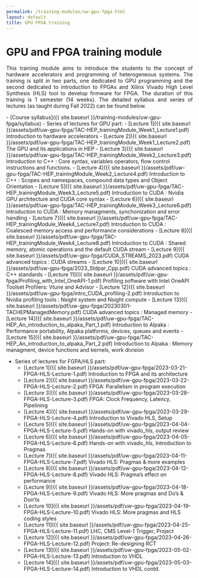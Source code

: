 ```yaml
---
permalink: /training-modules/uw-gpu-fpga.html
layout: default
title: GPU FPGA training
---
```


# GPU and FPGA training module 
<p align="justify">
This training module aims to introduce the students to the concept of hardware accelerators and programming of heterogeneous systems. The training is split in two parts, one dedicated to GPU programming and the second dedicated to introduction to FPGAs and Xilinx Vivado High Level Synthesis (HLS) tool to develop firmware for FPGA.
The duration of this training is 1 semester (14 weeks). The detailed syllabus and series of lectures (as taught during Fall 2022) can be found below.
</p>
- [Course syllabus]({{ site.baseurl }}/training-modules/uw-gpu-fpga/syllabus)
- Series of lectures for GPU part:
  - [Lecture 1]({{ site.baseurl }}/assets/pdf/uw-gpu-fpga/TAC-HEP_trainingModule_Week1_Lecture1.pdf) Introduction to hardware accelerators
  - [Lecture 2]({{ site.baseurl }}/assets/pdf/uw-gpu-fpga/TAC-HEP_trainingModule_Week1_Lecture2.pdf) The GPU and its applications in HEP
  - [Lecture 3]({{ site.baseurl }}/assets/pdf/uw-gpu-fpga/TAC-HEP_trainingModule_Week2_Lecture3.pdf) Introduction to C++ : Core syntax, variables operators, flow control instructions and functions.
  - [Lecture 4]({{ site.baseurl }}/assets/pdf/uw-gpu-fpga/TAC-HEP_trainingModule_Week2_Lecture4.pdf) Introduction to C++ : Scopes and namespaces, compound data types and Object Orientation              
  - [Lecture 5]({{ site.baseurl }}/assets/pdf/uw-gpu-fpga/TAC-HEP_trainingModule_Week3_Lecture5.pdf) Introduction to CUDA : Nvidia GPU architecture and CUDA core syntax               
  - [Lecture 6]({{ site.baseurl }}/assets/pdf/uw-gpu-fpga/TAC-HEP_trainingModule_Week3_Lecture6.pdf) Introduction to CUDA : Memory managments, synchonization and error handling                
  - [Lecture 7]({{ site.baseurl }}/assets/pdf/uw-gpu-fpga/TAC-HEP_trainingModule_Week4_Lecture7.pdf) Introduction to CUDA : Coalesced memory access and performance considerations               
  - [Lecture 8]({{ site.baseurl }}/assets/pdf/uw-gpu-fpga/TAC-HEP_trainingModule_Week4_Lecture8.pdf) Introduction to CUDA : Shared memory, atomic operations and the default CUDA stream               
  - [Lecture 9]({{ site.baseurl }}/assets/pdf/uw-gpu-fpga/CUDA_STREAMS_2023.pdf) CUDA advanced topics : CUDA streams
  - [Lecture 10]({{ site.baseurl }}/assets/pdf/uw-gpu-fpga/2023_Stdpar_Cpp.pdf) CUDA advanced topics : C++ standards
  - [Lecture 11]({{ site.baseurl }}/assets/pdf/uw-gpu-fpga/Profiling_with_Intel_OneAPI-1.pdf) Profiling software with Intel OneAPI Toolset Profilers: Vtune and Advisor 
  - [Lecture 12]({{ site.baseurl }}/assets/pdf/uw-gpu-fpga/intro_CUDA_profiling-2.pdf) Introduction to Nvidia profiling tools : Nsight system and Nsight compute
  - [Lecture 13]({{ site.baseurl }}/assets/pdf/uw-gpu-fpga/20230301-TACHEPManagedMemory.pdf) CUDA advanced topics : Managed memory
  - [Lecture 14]({{ site.baseurl }}/assets/pdf/uw-gpu-fpga/TAC-HEP_An_introduction_to_alpaka_Part_1.pdf) Introduction to Alpaka : Performance portability, Alpaka platforms, devices, queues and events 
  - [Lecture 15]({{ site.baseurl }}/assets/pdf/uw-gpu-fpga/TAC-HEP_An_introduction_to_alpaka_Part_2.pdf) Introduction to Alpaka : Memory managment, device functions and kernels, work division
           
- Series of lectures for FGPA/HLS part:
  - [Lecture 1]({{ site.baseurl }}/assets/pdf/uw-gpu-fpga/2023-03-21-FPGA-HLS-Lecture-1.pdf) Introduction to FPGA and its architecture 
  - [Lecture 2]({{ site.baseurl }}/assets/pdf/uw-gpu-fpga/2023-03-22-FPGA-HLS-Lecture-2.pdf) FPGA: Parallelism in program execution
  - [Lecture 3]({{ site.baseurl }}/assets/pdf/uw-gpu-fpga/2023-03-28-FPGA-HLS-Lecture-3.pdf) FPGA: Clock Frequency, Latency, Pipelining
  - [Lecture 4]({{ site.baseurl }}/assets/pdf/uw-gpu-fpga/2023-03-29-FPGA-HLS-Lecture-4.pdf) Introduction to Vivado HLS, Setup
  - [Lecture 5]({{ site.baseurl }}/assets/pdf/uw-gpu-fpga/2023-04-04-FPGA-HLS-Lecture-5.pdf) Hands-on with vivado_hls, output review
  - [Lecture 6]({{ site.baseurl }}/assets/pdf/uw-gpu-fpga/2023-04-05-FPGA-HLS-Lecture-6.pdf) Hands-on with vivado_hls, Introduction to Pragmas
  - [Lecture 7]({{ site.baseurl }}/assets/pdf/uw-gpu-fpga/2023-04-11-FPGA-HLS-Lecture-7.pdf) Vivado HLS: Pragmas & more examples
  - [Lecture 8]({{ site.baseurl }}/assets/pdf/uw-gpu-fpga/2023-04-12-FPGA-HLS-Lecture-8.pdf) Vivado HLS: Pragma’s effect on performance
  - [Lecture 9]({{ site.baseurl }}/assets/pdf/uw-gpu-fpga/2023-04-18-FPGA-HLS-Lecture-9.pdf) Vivado HLS: More pragmas and Do’s & Don’ts
  - [Lecture 10]({{ site.baseurl }}/assets/pdf/uw-gpu-fpga/2023-04-19-FPGA-HLS-Lecture-10.pdf) Vivado HLS: More pragmas and HLS coding styles
  - [Lecture 11]({{ site.baseurl }}/assets/pdf/uw-gpu-fpga/2023-04-25-FPGA-HLS-Lecture-11.pdf) LHC, CMS Level-1 Trigger, Project
  - [Lecture 12]({{ site.baseurl }}/assets/pdf/uw-gpu-fpga/2023-04-26-FPGA-HLS-Lecture-12.pdf) Project: Re-designing RCT
  - [Lecture 13]({{ site.baseurl }}/assets/pdf/uw-gpu-fpga/2023-05-02-FPGA-HLS-Lecture-13.pdf) Introduction to VHDL
  - [Lecture 14]({{ site.baseurl }}/assets/pdf/uw-gpu-fpga/2023-05-03-FPGA-HLS-Lecture-14.pdf) Introduction to VHDL contd.
